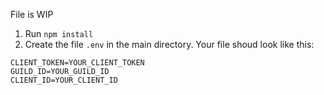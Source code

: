 File is WIP

1. Run `npm install`
2. Create the file `.env` in the main directory.
Your file shoud look like this:
```
CLIENT_TOKEN=YOUR_CLIENT_TOKEN
GUILD_ID=YOUR_GUILD_ID
CLIENT_ID=YOUR_CLIENT_ID
```
